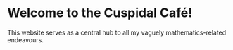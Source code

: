 # Welcome to the Cuspidal Café!

This website serves as a central hub to all my vaguely mathematics-related
endeavours.
